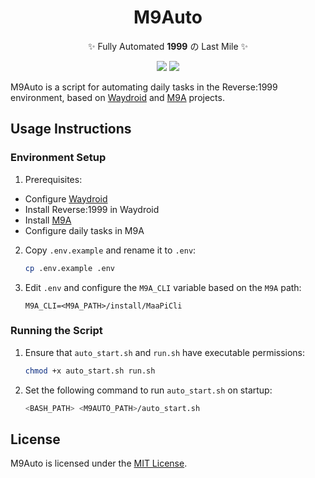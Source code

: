<div align="center">

# M9Auto

✨ Fully Automated **1999** の Last Mile ✨

</div>

<div align="center">

  <a href="./README.md"><img src="https://img.shields.io/badge/简体中文-d9d9d9"></a>
  <a href="./README_EN.md"><img src="https://img.shields.io/badge/English-d9d9d9"></a>

</div>

M9Auto is a script for automating daily tasks in the Reverse:1999 environment, based on [Waydroid](https://github.com/waydroid/waydroid) and [M9A](https://github.com/MaaXYZ/M9A) projects.

## Usage Instructions

### Environment Setup

1. Prerequisites:
- Configure [Waydroid](https://github.com/waydroid/waydroid)
- Install Reverse:1999 in Waydroid
- Install [M9A](https://github.com/MaaXYZ/M9A)
- Configure daily tasks in M9A

2. Copy `.env.example` and rename it to `.env`:
    ```sh
    cp .env.example .env
    ```

3. Edit `.env` and configure the `M9A_CLI` variable based on the `M9A` path:
    ```env
    M9A_CLI=<M9A_PATH>/install/MaaPiCli
    ```

### Running the Script

1. Ensure that `auto_start.sh` and `run.sh` have executable permissions:
    ```sh
    chmod +x auto_start.sh run.sh
    ```

2. Set the following command to run `auto_start.sh` on startup:
    ```sh
    <BASH_PATH> <M9AUTO_PATH>/auto_start.sh
    ```

## License

M9Auto is licensed under the [MIT License](./LICENSE).